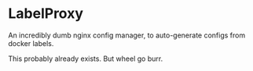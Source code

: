 # LabelProxy

An incredibly dumb nginx config manager, to auto-generate configs from docker labels.

This probably already exists. But wheel go burr.
